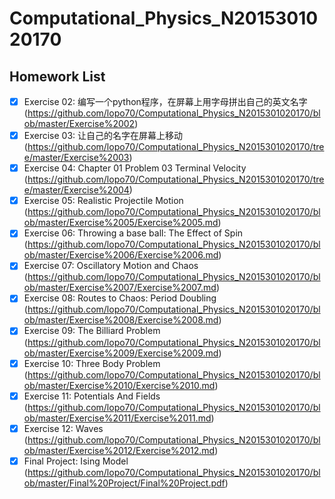 # Computational_Physics_N2015301020170
## Homework List
- [x] Exercise 02: 编写一个python程序，在屏幕上用字母拼出自己的英文名字 (https://github.com/lopo70/Computational_Physics_N2015301020170/blob/master/Exercise%2002)
- [x] Exercise 03: 让自己的名字在屏幕上移动
(https://github.com/lopo70/Computational_Physics_N2015301020170/tree/master/Exercise%2003)
- [x] Exercise 04: Chapter 01 Problem 03 Terminal Velocity
(https://github.com/lopo70/Computational_Physics_N2015301020170/tree/master/Exercise%2004)
- [x] Exercise 05: Realistic Projectile Motion
(https://github.com/lopo70/Computational_Physics_N2015301020170/blob/master/Exercise%2005/Exercise%2005.md)
- [x] Exercise 06: Throwing a base ball: The Effect of Spin
(https://github.com/lopo70/Computational_Physics_N2015301020170/blob/master/Exercise%2006/Exercise%2006.md)
- [x] Exercise 07: Oscillatory Motion and Chaos
(https://github.com/lopo70/Computational_Physics_N2015301020170/blob/master/Exercise%2007/Exercise%2007.md)
- [x] Exercise 08: Routes to Chaos: Period Doubling
(https://github.com/lopo70/Computational_Physics_N2015301020170/blob/master/Exercise%2008/Exercise%2008.md)
- [x] Exercise 09: The Billiard Problem
(https://github.com/lopo70/Computational_Physics_N2015301020170/blob/master/Exercise%2009/Exercise%2009.md)
- [x] Exercise 10: Three Body Problem
(https://github.com/lopo70/Computational_Physics_N2015301020170/blob/master/Exercise%2010/Exercise%2010.md)
- [x] Exercise 11: Potentials And Fields
(https://github.com/lopo70/Computational_Physics_N2015301020170/blob/master/Exercise%2011/Exercise%2011.md)
- [x] Exercise 12: Waves
(https://github.com/lopo70/Computational_Physics_N2015301020170/blob/master/Exercise%2012/Exercise%2012.md)
- [x] Final Project: Ising Model
(https://github.com/lopo70/Computational_Physics_N2015301020170/blob/master/Final%20Project/Final%20Project.pdf)
